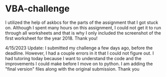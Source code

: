 # VBA-challenge
I utilized the help of askbcs for the parts of the assignment that I got stuck on.
Although I spent many hours on this assignment, I could not get it to run through all worksheets and that is why I only included the screenshot of the first worksheet for the year 2018.
Thank you! 


4/15/2023 Update: I submitted my challenge a few days ago, before the deadline. However, I had a couple errors in it that I could not figure out. I had tutoring today because I want to understand the code and the improvements I could make before I move on to python. I am adding the "final version" files along with the original submission. Thank you
